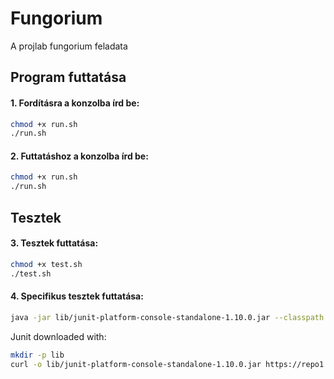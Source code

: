 # Fungorium
A projlab fungorium feladata

## Program futtatása 

#### 1. Fordításra a konzolba írd be: 
```sh
chmod +x run.sh
./run.sh
```

#### 2. Futtatáshoz a konzolba írd be: 
```sh
chmod +x run.sh
./run.sh
```

## Tesztek

#### 3. Tesztek futtatása:
```sh
chmod +x test.sh
./test.sh
```

#### 4. Specifikus tesztek futtatása:
```sh
java -jar lib/junit-platform-console-standalone-1.10.0.jar --classpath bin -c main.FungoriumTest
```

Junit downloaded with:
```sh
mkdir -p lib
curl -o lib/junit-platform-console-standalone-1.10.0.jar https://repo1.maven.org/maven2/org/junit/platform/junit-platform-console-standalone/1.10.0/junit-platform-console-standalone-1.10.0.jar
```
